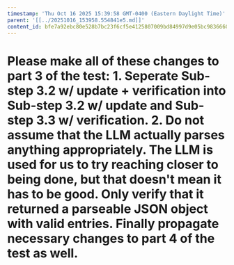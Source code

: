 ```yaml
---
timestamp: 'Thu Oct 16 2025 15:39:58 GMT-0400 (Eastern Daylight Time)'
parent: '[[../20251016_153958.554841e5.md]]'
content_id: bfe7a92ebc80e528b7bc23f6cf5e4125807009bd84997d9e05bc9836660843dc
---
```


# Please make all of these changes to part 3 of the test: 1. Seperate Sub-step 3.2 w/ update + verification into Sub-step 3.2 w/ update and Sub-step 3.3 w/ verification. 2. Do not assume that the LLM actually parses anything appropriately. The LLM is used for us to try reaching closer to being done, but that doesn't mean it has to be good. Only verify that it returned a parseable JSON object with valid entries. Finally propagate necessary changes to part 4 of the test as well.

